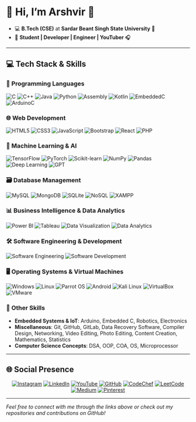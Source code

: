 # 👋 Hi, I’m Arshvir 👻

- 💻 **B.Tech (CSE)** at **Sardar Beant Singh State University** 🏫
- 🐾 **Student | Developer | Engineer | YouTuber** 🎧

---

## 💻 Tech Stack & Skills

### 📜 Programming Languages
![C](https://img.shields.io/badge/C-00599C?style=for-the-badge&logo=c&logoColor=white)
![C++](https://img.shields.io/badge/C++-00599C?style=for-the-badge&logo=cplusplus&logoColor=white)
![Java](https://img.shields.io/badge/Java-007396?style=for-the-badge&logo=java&logoColor=white)
![Python](https://img.shields.io/badge/Python-3776AB?style=for-the-badge&logo=python&logoColor=white)
![Assembly](https://img.shields.io/badge/Assembly-525252?style=for-the-badge)
![Kotlin](https://img.shields.io/badge/Kotlin-0095D5?style=for-the-badge&logo=kotlin&logoColor=white)
![EmbeddedC](https://img.shields.io/badge/EmbeddedC-00599C?style=for-the-badge)
![ArduinoC](https://img.shields.io/badge/ArduinoC-00979D?style=for-the-badge&logo=arduino&logoColor=white)

### 🌐 Web Development
![HTML5](https://img.shields.io/badge/HTML5-E34F26?style=for-the-badge&logo=html5&logoColor=white)
![CSS3](https://img.shields.io/badge/CSS3-1572B6?style=for-the-badge&logo=css3&logoColor=white)
![JavaScript](https://img.shields.io/badge/JavaScript-F7DF1E?style=for-the-badge&logo=javascript&logoColor=black)
![Bootstrap](https://img.shields.io/badge/Bootstrap-563D7C?style=for-the-badge&logo=bootstrap&logoColor=white)
![React](https://img.shields.io/badge/React-61DAFB?style=for-the-badge&logo=react&logoColor=white)
![PHP](https://img.shields.io/badge/PHP-777BB4?style=for-the-badge&logo=php&logoColor=white)

### 🤖 Machine Learning & AI
![TensorFlow](https://img.shields.io/badge/TensorFlow-FF6F00?style=for-the-badge&logo=tensorflow&logoColor=white)
![PyTorch](https://img.shields.io/badge/PyTorch-EE4C2C?style=for-the-badge&logo=pytorch&logoColor=white)
![Scikit-learn](https://img.shields.io/badge/Scikit--learn-F7931E?style=for-the-badge&logo=scikit-learn&logoColor=white)
![NumPy](https://img.shields.io/badge/NumPy-013243?style=for-the-badge&logo=numpy&logoColor=white)
![Pandas](https://img.shields.io/badge/Pandas-150458?style=for-the-badge&logo=pandas&logoColor=white)
![Deep Learning](https://img.shields.io/badge/Deep_Learning-00599C?style=for-the-badge)
![GPT](https://img.shields.io/badge/GPT-00599C?style=for-the-badge)

### 🗃️ Database Management
![MySQL](https://img.shields.io/badge/MySQL-4479A1?style=for-the-badge&logo=mysql&logoColor=white)
![MongoDB](https://img.shields.io/badge/MongoDB-47A248?style=for-the-badge&logo=mongodb&logoColor=white)
![SQLite](https://img.shields.io/badge/SQLite-003B57?style=for-the-badge&logo=sqlite&logoColor=white)
![NoSQL](https://img.shields.io/badge/NoSQL-00599C?style=for-the-badge)
![XAMPP](https://img.shields.io/badge/XAMPP-FB7A24?style=for-the-badge&logo=xampp&logoColor=white)

### 📊 Business Intelligence & Data Analytics
![Power BI](https://img.shields.io/badge/Power%20BI-F2C811?style=for-the-badge&logo=power-bi&logoColor=black)
![Tableau](https://img.shields.io/badge/Tableau-E97627?style=for-the-badge&logo=tableau&logoColor=white)
![Data Visualization](https://img.shields.io/badge/Data_Visualization-00599C?style=for-the-badge)
![Data Analytics](https://img.shields.io/badge/Data_Analytics-00599C?style=for-the-badge)

### 🛠️ Software Engineering & Development
![Software Engineering](https://img.shields.io/badge/Software%20Engineering-31A8FF?style=for-the-badge)
![Software Development](https://img.shields.io/badge/Software%20Development-31A8FF?style=for-the-badge)

### 🖥️ Operating Systems & Virtual Machines
![Windows](https://img.shields.io/badge/Windows-0078D4?style=for-the-badge&logo=windows&logoColor=white)
![Linux](https://img.shields.io/badge/Linux-FCC624?style=for-the-badge&logo=linux&logoColor=black)
![Parrot OS](https://img.shields.io/badge/Parrot%20OS-4B9A3F?style=for-the-badge&logo=parrot&logoColor=white)
![Android](https://img.shields.io/badge/Android-3DDC84?style=for-the-badge&logo=android&logoColor=white)
![Kali Linux](https://img.shields.io/badge/Kali%20Linux-557CFF?style=for-the-badge&logo=kali-linux&logoColor=white)
![VirtualBox](https://img.shields.io/badge/VirtualBox-183A61?style=for-the-badge&logo=virtualbox&logoColor=white)
![VMware](https://img.shields.io/badge/VMware-607078?style=for-the-badge&logo=vmware&logoColor=white)

### 🧩 Other Skills
- **Embedded Systems & IoT**: Arduino, Embedded C, Robotics, Electronics
- **Miscellaneous**: Git, GitHub, GitLab, Data Recovery Software, Compiler Design, Networking, Video Editing, Photo Editing, Content Creation, Mathematics, Statistics
- **Computer Science Concepts**: DSA, OOP, COA, OS, Microprocessor

---

## 🌐 Social Presence

<p align="center">
  <a href="https://instagram.com/yourusername" target="_blank"><img src="https://img.shields.io/badge/Instagram-E4405F?style=for-the-badge&logo=instagram&logoColor=white" alt="Instagram" /></a>
  <a href="https://linkedin.com/in/yourusername" target="_blank"><img src="https://img.shields.io/badge/LinkedIn-0077B5?style=for-the-badge&logo=linkedin&logoColor=white" alt="LinkedIn" /></a>
  <a href="https://youtube.com/yourusername" target="_blank"><img src="https://img.shields.io/badge/YouTube-FF0000?style=for-the-badge&logo=youtube&logoColor=white" alt="YouTube" /></a>
  <a href="https://github.com/yourusername" target="_blank"><img src="https://img.shields.io/badge/GitHub-181717?style=for-the-badge&logo=github&logoColor=white" alt="GitHub" /></a>
  <a href="https://codechef.com/users/yourusername" target="_blank"><img src="https://img.shields.io/badge/CodeChef-5B4638?style=for-the-badge&logo=codechef&logoColor=white" alt="CodeChef" /></a>
  <a href="https://leetcode.com/yourusername" target="_blank"><img src="https://img.shields.io/badge/LeetCode-FFA116?style=for-the-badge&logo=leetcode&logoColor=black" alt="LeetCode" /></a>
  <a href="https://medium.com/@yourusername" target="_blank"><img src="https://img.shields.io/badge/Medium-12100E?style=for-the-badge&logo=medium&logoColor=white" alt="Medium" /></a>
  <a href="https://pinterest.com/yourusername" target="_blank"><img src="https://img.shields.io/badge/Pinterest-E60023?style=for-the-badge&logo=pinterest&logoColor=white" alt="Pinterest" /></a>
</p>

---

*Feel free to connect with me through the links above or check out my repositories and contributions on GitHub!*

